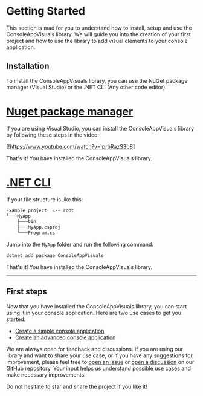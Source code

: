 # Getting Started

This section is mad for you to understand how to install, setup and use the ConsoleAppVisuals library. We will guide you into the creation of your first project and how to use the library to add visual elements to your console application.

## Installation

To install the ConsoleAppVisuals library, you can use the NuGet package manager (Visual Studio) or the .NET CLI (Any other code editor).

# [Nuget package manager](#tab/nuget)

If you are using Visual Studio, you can install the ConsoleAppVisuals library by following these steps in the video:

[!https://www.youtube.com/watch?v=IprbRazS3b8]

That's it! You have installed the ConsoleAppVisuals library.

# [.NET CLI](#tab/cli)

If your file structure is like this:

```bash
Example_project  <-- root
└───MyApp
    ├───bin
    ├───MyApp.csproj
    └───Program.cs
```

Jump into the `MyApp` folder and run the following command:

```bash
dotnet add package ConsoleAppVisuals
```

That's it! You have installed the ConsoleAppVisuals library.

---

## First steps

Now that you have installed the ConsoleAppVisuals library, you can start using it in your console application. Here are two use cases to get you started:

- [Create a simple console application](ConsoleAppVisuals/introduction/first_app.html)
- [Create an advanced console application](ConsoleAppVisuals/introduction/advanced_app.html)

We are always open for feedback and discussions. If you are using our library and want to share your use case, or if you have any suggestions for improvement, please feel free to [open an issue](https://github.com/MorganKryze/ConsoleAppVisuals/issues) or [open a discussion](https://github.com/MorganKryze/ConsoleAppVisuals/discussions) on our GitHub repository. Your input helps us understand possible use cases and make necessary improvements.

Do not hesitate to star and share the project if you like it!

